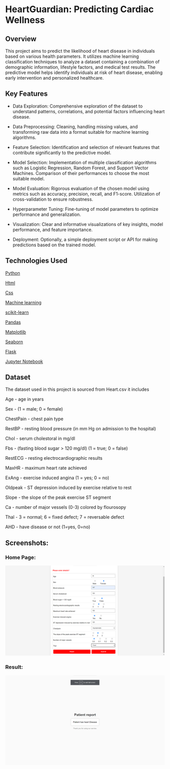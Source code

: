 # HeartGuardian: Predicting Cardiac Wellness
## Overview

This project aims to predict the likelihood of heart disease in individuals based on various health parameters. It utilizes machine learning classification techniques to analyze a dataset containing a combination of demographic information, lifestyle factors, and medical test results. The predictive model helps identify individuals at risk of heart disease, enabling early intervention and personalized healthcare.

## Key Features

- Data Exploration: Comprehensive exploration of the dataset to understand patterns, correlations, and potential factors influencing heart disease.

- Data Preprocessing: Cleaning, handling missing values, and transforming raw data into a format suitable for machine learning algorithms.

- Feature Selection: Identification and selection of relevant features that contribute significantly to the predictive model.

- Model Selection: Implementation of multiple classification algorithms such as Logistic Regression, Random Forest, and Support Vector Machines. Comparison of their performances to choose the most suitable model.

- Model Evaluation: Rigorous evaluation of the chosen model using metrics such as accuracy, precision, recall, and F1-score. Utilization of cross-validation to ensure robustness.

- Hyperparameter Tuning: Fine-tuning of model parameters to optimize performance and generalization.

- Visualization: Clear and informative visualizations of key insights, model performance, and feature importance.

- Deployment: Optionally, a simple deployment script or API for making predictions based on the trained model.

## Technologies Used 

<a href ="https://developer.mozilla.org/en-US/docs/Glossary/Python">Python</a>

<a href ="https://developer.mozilla.org/en-US/docs/Web/HTML">Html</a>

<a href ="https://developer.mozilla.org/en-US/docs/Web/CSS">Css</a>

<a href="https://machinelearning101.readthedocs.io/en/latest/_pages/01_introduction.html">Machine learning</a> 

<a href ="https://devdocs.io/scikit_learn/">scikit-learn</a>

<a href ="https://devdocs.io/pandas~0.25/">Pandas</a>

<a href ="https://matplotlib.org/stable/users/index.html">Matplotlib</a>

<a href ="https://seaborn.pydata.org/tutorial.html">Seaborn</a>

<a href="https://pythonbasics.org/what-is-flask-python/">Flask</a>

<a href ="https://www.datacamp.com/tutorial/tutorial-jupyter-notebook">Jupyter Notebook</a>


## Dataset
The dataset used in this project is sourced from Heart.csv it includes 

Age - age in years

Sex - (1 = male; 0 = female)

ChestPain - chest pain type

RestBP - resting blood pressure (in mm Hg on admission to the hospital)

Chol - serum cholestoral in mg/dl

Fbs - (fasting blood sugar > 120 mg/dl) (1 = true; 0 = false)

RestECG - resting electrocardiographic results

MaxHR - maximum heart rate achieved

ExAng - exercise induced angina (1 = yes; 0 = no)

Oldpeak - ST depression induced by exercise relative to rest

Slope - the slope of the peak exercise ST segment

Ca - number of major vessels (0-3) colored by flourosopy

Thal - 3 = normal; 6 = fixed defect; 7 = reversable defect

AHD - have disease or not (1=yes, 0=no)

## Screenshots:
 ### Home Page:
<img src="https://github.com/Rajkadam21/images/blob/main/Screenshot%202024-02-02%20131936.png" />

 ### Result:
 <img src="https://github.com/Rajkadam21/images/blob/main/Screenshot%202024-02-02%20132130.png" />


